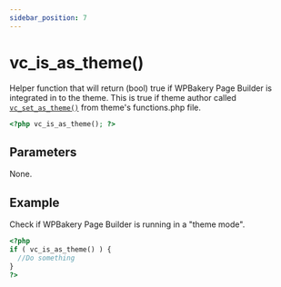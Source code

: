 ```yaml
---
sidebar_position: 7
---
```


# vc_is_as_theme()

Helper function that will return (bool) true if WPBakery Page Builder is integrated in to the theme. This is true if theme author called [`vc_set_as_theme()`](/docs/inner-api/vc_set_as_theme) from theme's functions.php file.

```php
<?php vc_is_as_theme(); ?>
```

## Parameters

None.

## Example
Check if WPBakery Page Builder is running in a "theme mode".

```php
<?php
if ( vc_is_as_theme() ) {
  //Do something
}
?>
```

